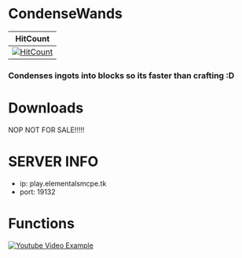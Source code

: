 # CondenseWands

| HitCount |
|:--:|
|[![HitCount](http://hits.dwyl.com/ElementalsMCPE/CondenseWands.svg)](http://hits.dwyl.com/ElementalsMCPE/CondenseWands)|

### Condenses ingots into blocks so its faster than crafting :D

# Downloads
NOP NOT FOR SALE!!!!!

# SERVER INFO
- ip: play.elementalsmcpe.tk
- port: 19132

# Functions
[![Youtube Video Example](https://img.youtube.com/vi/-WXWLFhtDFk/0.jpg)](https://www.youtube.com/watch?v=-WXWLFhtDFk&t=5s)
